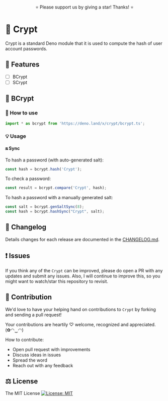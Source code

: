 <p align="center">
  ⭐️ Please support us by giving a star! Thanks! ⭐️
</p>

# 🔑 Crypt

Crypt is a standard Deno module that it is used to compute the hash of user account passwords.

<!-- BCrypt, SCrypt, PBKDF2, SHA1, SHA256, SHA384, SHA512. -->

## 🎁 Features

* [ ] BCrypt
* [ ] SCrypt

## 🎀 BCrypt

### 🔧 How to use

```js
import * as bcrypt from 'https://deno.land/x/crypt/bcrypt.ts';
```

### 💡 Usage

#### 🔛 Sync

To hash a password (with auto-generated salt):

```js
const hash = bcrypt.hash('Crypt');
```

To check a password:

```js
const result = bcrypt.compare('Crypt', hash);
```

To hash a password with a manually generated salt:

```js
const salt = bcrypt.genSaltSync(8);
const hash = bcrypt.hashSync("Crypt", salt);
```

## 📜 Changelog

Details changes for each release are documented in the [CHANGELOG.md](https://github.com/Bunlong/crypt/blob/master/CHANGELOG.md).

## ❗ Issues

If you think any of the `Crypt` can be improved, please do open a PR with any updates and submit any issues. Also, I will continue to improve this, so you might want to watch/star this repository to revisit.

## 💪 Contribution

We'd love to have your helping hand on contributions to `Crypt` by forking and sending a pull request!

Your contributions are heartily ♡ welcome, recognized and appreciated. (✿◠‿◠)

How to contribute:

- Open pull request with improvements
- Discuss ideas in issues
- Spread the word
- Reach out with any feedback

## ⚖️ License

The MIT License [![License: MIT](https://img.shields.io/badge/License-MIT-yellow.svg)](https://opensource.org/licenses/MIT)

<!-- deno run --unstable --allow-net --allow-read bcrypt.ts -->

